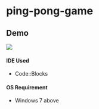 # ping-pong-game

##  Demo

![](https://i.imgur.com/RcNDVL3.gif)

#### IDE Used

* Code::Blocks

#### OS Requirement

* Windows 7 above
